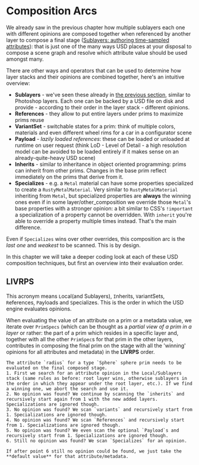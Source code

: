 # Composition Arcs

We already saw in the previous chapter how multiple sublayers each one with different opinions are composed together when referenced by another layer to compose a final stage ([Sublayers: authoring time-sampled attributes](../chapter2/time_sampled_attributes_in_sublayers.md)): that is just one of the many ways USD places at your disposal to compose a scene graph and resolve which attribute value should be used amongst many.

There are other ways and operators that can be used to determine how layer stacks and their opinions are combined together, here's an intuitive overview:

* **Sublayers** - we've seen these already in [the previous section](../chapter2/time_sampled_attributes_in_sublayers.md), similar to Photoshop layers. Each one can be backed by a USD file on disk and provide - according to their order in the layer stack - different opinions.
* **References** - they allow to put entire layers under prims to maximize prims reuse
* **VariantSet** - switchable states for a prim: think of multiple colors, materials and even different wheel rims for a car in a configurator scene
* **Payload** - _lazily loaded references_: these can be loaded or unloaded at runtime on user request (think LoD - Level of Detail - a high resolution model can be avoided to be loaded entirely if it makes sense on an already-quite-heavy USD scene)
* **Inherits** - similar to inheritance in object oriented programming: prims can inherit from other prims. Changes in the base prim reflect immediately on the prims that derive from it.
* **Specializes** - e.g. a `Metal` material can have some properties specialized to create a `RustyMetalMaterial`. Very similar to `RustyMetalMaterial` inheriting from `Metal`, but specialized properties are **always** the winning ones even if in some layer/other_composition we override those `Metal`'s base properties with a stronger opinion: a bit similar to CSS's `!important` a specialization of a property cannot be overridden. With `inherit` you're able to override a property multiple times instead. That's the main difference.

Even if `Specializes` wins over other overrides, this composition arc is the _last one_ and _weakest_ to be scanned. This is by design.

In this chapter we will take a deeper coding look at each of these USD composition techniques, but first an overview into their evaluation order.

## LIVRPS

This acronym means `L`ocal(and Sublayers), `I`nherits, `V`ariantSets, `R`eferences, `P`ayloads and `S`pecializes.
This is the order in which the USD engine evaluates opinions.

When evaluating the value of an attribute on a prim or a metadata value, we iterate over `PrimSpecs` (which can be thought as a _partial view of a prim in a layer_ or rather: the part of a prim which resides in a specific layer and, together with all the other `PrimSpec`s for that prim in the other layers, contributes in composing the final prim on the stage with all the 'winning' opinions for all attributes and metadata) in the **LIVRPS** order.

```admonish example
The attribute `radius` for a type `Sphere` sphere prim needs to be evaluated on the final composed stage.
1. First we search for an attribute opinion in the Local/Sublayers stack (same rules as before: root layer wins, otherwise sublayers in the order in which they appear under the root layer, etc.). If we find a winning one, we abort the search and use it.
2. No opinion was found? We continue by scanning the `inherits` and recursively start again from 1 with the new added layers. Specializations are ignored though.
3. No opinion was found? We scan `variants` and recursively start from 1. Specializations are ignored though.
4. No opinion was found? We scan `References` and recursively start from 1. Specializations are ignored though.
5. No opinion was found? We even scan the optional `Payload`s and recursively start from 1. Specializations are ignored though.
6. Still no opinion was found? We scan `Specializes` for an opinion.

If after point 6 still no opinion could be found, we just take the **default value** for that attribute/metadata.
```
